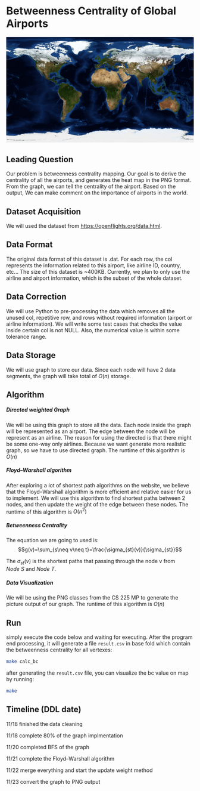 # Betweenness Centrality of Global Airports

![](doc/sample.png)

## Leading Question 

Our problem is betweenness centrality mapping. Our goal is to derive the centrality of all the airports, and generates the heat map in the PNG format. From the graph, we can tell the centrality of the airport. Based on the output, We can make comment on the importance of airports in the world. 

## Dataset Acquisition

We will used the dataset from https://openflights.org/data.html. 

## Data Format

The original data format of this dataset is .dat. For each row, the col represents the information related to this airport, like airline ID, country, etc... The size of this dataset is ~400KB. Currently, we plan to only use the airline and airport information, which is the subset of the whole dataset.

## Data Correction

We will use Python to pre-processing the data which removes all the unused col, repetitive row, and rows without required information (airport or airline information). We will write some test cases that checks the value inside certain col is not NULL. Also, the numerical value is within some tolerance range.

## Data Storage

We will use graph to store our data. Since each node will have 2 data segments, the graph will take total of $O(n)$ storage. 

## Algorithm


##### Directed weighted Graph

We will be using this graph to store all the data. Each node inside the graph will be represented as an airport. The edge between the node will be represent as an airline. The reason for using the directed is that there might be some one-way only airlines. Because we want generate more realistic graph, so we have to use directed graph. The runtime of this algorithm is $O(n)$

##### Floyd–Warshall algorithm

After exploring a lot of shortest path algorithms on the website, we believe that the Floyd–Warshall algorithm is more efficient and relative easier for us to implement. We will use this algorithm to find shortest paths between 2 nodes, and then update the weight of the edge between these nodes. The runtime of this algorithm is $O(n^2)$

##### Betweenness Centrality

The equation we are going to used is: 
$$g(v)=\sum_{s\neq v\neq t}=\frac{\sigma_{st}(v)}{\sigma_{st}}$$

 The $\sigma_{st}(v)$ is the shortest paths that passing through the node v from $Node \: S$ and $Node \:T$.


##### Data Visualization

We will be using the PNG classes from the CS 225 MP to generate the picture output of our graph. The runtime of this algorithm is $O(n)$

## Run

simply execute the code below and waiting for executing. After the program end processing, it will generate a file `result.csv` in base fold which contain the betweenness centrality for all vertexes:

```bash
make calc_bc
```

after generating the `result.csv` file, you can visualize the bc value on map by running:

```bash
make
```

## Timeline (DDL date)

11/18 finished the data cleaning

11/18 complete 80% of the graph implmentation

11/20 completed BFS of the graph

11/21 complete the Floyd–Warshall algorithm

11/22 merge everything and start the update weight method

11/23 convert the graph to PNG output
